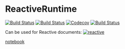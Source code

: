 # ReactiveRuntime

[![Build Status](https://travis-ci.com/SimonDanisch/ReactiveRuntime.jl.svg?branch=master)](https://travis-ci.com/SimonDanisch/ReactiveRuntime.jl)
[![Build Status](https://ci.appveyor.com/api/projects/status/github/SimonDanisch/ReactiveRuntime.jl?svg=true)](https://ci.appveyor.com/project/SimonDanisch/ReactiveRuntime-jl)
[![Codecov](https://codecov.io/gh/SimonDanisch/ReactiveRuntime.jl/branch/master/graph/badge.svg)](https://codecov.io/gh/SimonDanisch/ReactiveRuntime.jl)
[![Build Status](https://api.cirrus-ci.com/github/SimonDanisch/ReactiveRuntime.jl.svg)](https://cirrus-ci.com/github/SimonDanisch/ReactiveRuntime.jl)


Can be used for Reactive documents:
[![reactive](https://user-images.githubusercontent.com/1010467/64777431-6df42300-d55a-11e9-816d-706213da43cf.gif)](https://nextjournal.com/a/LcxrzLVYHPQu3SP31fUFU?token=TZu6NLRZSFy6u9NdzSMnvN)

[notebook](https://nextjournal.com/a/LcxrzLVYHPQu3SP31fUFU?token=TZu6NLRZSFy6u9NdzSMnvN)
